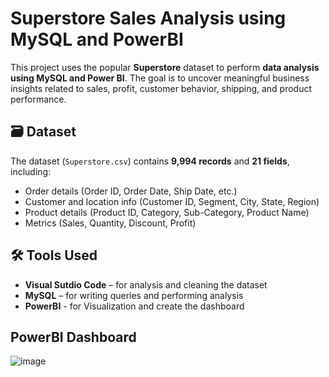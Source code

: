 # Superstore Sales Analysis using MySQL and PowerBI

This project uses the popular **Superstore** dataset to perform **data analysis using MySQL and Power BI**. The goal is to uncover meaningful business insights related to sales, profit, customer behavior, shipping, and product performance.

## 🗃️ Dataset

The dataset (`Superstore.csv`) contains **9,994 records** and **21 fields**, including:
- Order details (Order ID, Order Date, Ship Date, etc.)
- Customer and location info (Customer ID, Segment, City, State, Region)
- Product details (Product ID, Category, Sub-Category, Product Name)
- Metrics (Sales, Quantity, Discount, Profit)

## 🛠️ Tools Used

- **Visual Sutdio Code** – for analysis and cleaning the dataset
- **MySQL** – for writing queries and performing analysis
- **PowerBI** - for Visualization and create the dashboard

## PowerBI Dashboard
![image](https://github.com/user-attachments/assets/c9e01404-69e3-445c-9ca3-91973b60a216)
